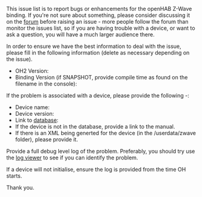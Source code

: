 This issue list is to report bugs or enhancements for the openHAB Z-Wave binding. If you're not sure about something, please consider discussing it on the [forum](http://community.openhab.org) before raising an issue - more people follow the forum than monitor the issues list, so if you are having trouble with a device, or want to ask a question, you will have a much larger audience there.

In order to ensure we have the best information to deal with the issue, please fill in the following information (delete as necessary depending on the issue).

* OH2 Version:
* Binding Version (if SNAPSHOT, provide compile time as found on the filename in the console):

If the problem is associated with a device, please provide the following -:

* Device name:
* Device version:
* Link to [database](http://opensmarthouse.org/zwavedatabase):
* If the device is not in the database, provide a link to the manual.
* If there is an XML being generted for the device (in the /userdata/zwave folder), please provide it.

Provide a full debug level log of the problem. Preferably, you should try use the [log viewer](https://www.opensmarthouse.org/utilities/logviewer/zwave/) to see if you can identify the problem.

If a device will not initialise, ensure the log is provided from the time OH starts.

Thank you.

